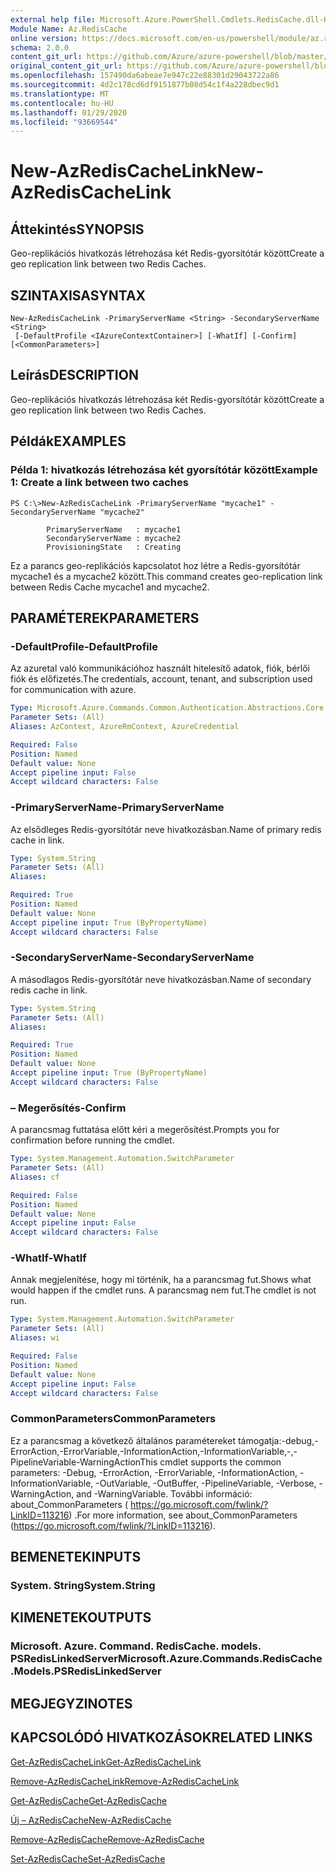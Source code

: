 ```yaml
---
external help file: Microsoft.Azure.PowerShell.Cmdlets.RedisCache.dll-Help.xml
Module Name: Az.RedisCache
online version: https://docs.microsoft.com/en-us/powershell/module/az.rediscache/new-azrediscachelink
schema: 2.0.0
content_git_url: https://github.com/Azure/azure-powershell/blob/master/src/RedisCache/RedisCache/help/New-AzRedisCacheLink.md
original_content_git_url: https://github.com/Azure/azure-powershell/blob/master/src/RedisCache/RedisCache/help/New-AzRedisCacheLink.md
ms.openlocfilehash: 157490da6abeae7e947c22e88301d29043722a86
ms.sourcegitcommit: 4d2c178cd6df9151877b08d54c1f4a228dbec9d1
ms.translationtype: MT
ms.contentlocale: hu-HU
ms.lasthandoff: 01/29/2020
ms.locfileid: "93669544"
---
```

# <span data-ttu-id="c78ad-101">New-AzRedisCacheLink</span><span class="sxs-lookup"><span data-stu-id="c78ad-101">New-AzRedisCacheLink</span></span>

## <span data-ttu-id="c78ad-102">Áttekintés</span><span class="sxs-lookup"><span data-stu-id="c78ad-102">SYNOPSIS</span></span>
<span data-ttu-id="c78ad-103">Geo-replikációs hivatkozás létrehozása két Redis-gyorsítótár között</span><span class="sxs-lookup"><span data-stu-id="c78ad-103">Create a geo replication link between two Redis Caches.</span></span>

## <span data-ttu-id="c78ad-104">SZINTAXISA</span><span class="sxs-lookup"><span data-stu-id="c78ad-104">SYNTAX</span></span>

```
New-AzRedisCacheLink -PrimaryServerName <String> -SecondaryServerName <String>
 [-DefaultProfile <IAzureContextContainer>] [-WhatIf] [-Confirm] [<CommonParameters>]
```

## <span data-ttu-id="c78ad-105">Leírás</span><span class="sxs-lookup"><span data-stu-id="c78ad-105">DESCRIPTION</span></span>
<span data-ttu-id="c78ad-106">Geo-replikációs hivatkozás létrehozása két Redis-gyorsítótár között</span><span class="sxs-lookup"><span data-stu-id="c78ad-106">Create a geo replication link between two Redis Caches.</span></span>

## <span data-ttu-id="c78ad-107">Példák</span><span class="sxs-lookup"><span data-stu-id="c78ad-107">EXAMPLES</span></span>

### <span data-ttu-id="c78ad-108">Példa 1: hivatkozás létrehozása két gyorsítótár között</span><span class="sxs-lookup"><span data-stu-id="c78ad-108">Example 1: Create a link between two caches</span></span>
```
PS C:\>New-AzRedisCacheLink -PrimaryServerName "mycache1" -SecondaryServerName "mycache2"

        PrimaryServerName   : mycache1
        SecondaryServerName : mycache2
        ProvisioningState   : Creating
```

<span data-ttu-id="c78ad-109">Ez a parancs geo-replikációs kapcsolatot hoz létre a Redis-gyorsítótár mycache1 és a mycache2 között.</span><span class="sxs-lookup"><span data-stu-id="c78ad-109">This command creates geo-replication link between Redis Cache mycache1 and mycache2.</span></span>

## <span data-ttu-id="c78ad-110">PARAMÉTEREK</span><span class="sxs-lookup"><span data-stu-id="c78ad-110">PARAMETERS</span></span>

### <span data-ttu-id="c78ad-111">-DefaultProfile</span><span class="sxs-lookup"><span data-stu-id="c78ad-111">-DefaultProfile</span></span>
<span data-ttu-id="c78ad-112">Az azuretal való kommunikációhoz használt hitelesítő adatok, fiók, bérlői fiók és előfizetés.</span><span class="sxs-lookup"><span data-stu-id="c78ad-112">The credentials, account, tenant, and subscription used for communication with azure.</span></span>

```yaml
Type: Microsoft.Azure.Commands.Common.Authentication.Abstractions.Core.IAzureContextContainer
Parameter Sets: (All)
Aliases: AzContext, AzureRmContext, AzureCredential

Required: False
Position: Named
Default value: None
Accept pipeline input: False
Accept wildcard characters: False
```

### <span data-ttu-id="c78ad-113">-PrimaryServerName</span><span class="sxs-lookup"><span data-stu-id="c78ad-113">-PrimaryServerName</span></span>
<span data-ttu-id="c78ad-114">Az elsődleges Redis-gyorsítótár neve hivatkozásban.</span><span class="sxs-lookup"><span data-stu-id="c78ad-114">Name of primary redis cache in link.</span></span>

```yaml
Type: System.String
Parameter Sets: (All)
Aliases:

Required: True
Position: Named
Default value: None
Accept pipeline input: True (ByPropertyName)
Accept wildcard characters: False
```

### <span data-ttu-id="c78ad-115">-SecondaryServerName</span><span class="sxs-lookup"><span data-stu-id="c78ad-115">-SecondaryServerName</span></span>
<span data-ttu-id="c78ad-116">A másodlagos Redis-gyorsítótár neve hivatkozásban.</span><span class="sxs-lookup"><span data-stu-id="c78ad-116">Name of secondary redis cache in link.</span></span>

```yaml
Type: System.String
Parameter Sets: (All)
Aliases:

Required: True
Position: Named
Default value: None
Accept pipeline input: True (ByPropertyName)
Accept wildcard characters: False
```

### <span data-ttu-id="c78ad-117">– Megerősítés</span><span class="sxs-lookup"><span data-stu-id="c78ad-117">-Confirm</span></span>
<span data-ttu-id="c78ad-118">A parancsmag futtatása előtt kéri a megerősítést.</span><span class="sxs-lookup"><span data-stu-id="c78ad-118">Prompts you for confirmation before running the cmdlet.</span></span>

```yaml
Type: System.Management.Automation.SwitchParameter
Parameter Sets: (All)
Aliases: cf

Required: False
Position: Named
Default value: None
Accept pipeline input: False
Accept wildcard characters: False
```

### <span data-ttu-id="c78ad-119">-WhatIf</span><span class="sxs-lookup"><span data-stu-id="c78ad-119">-WhatIf</span></span>
<span data-ttu-id="c78ad-120">Annak megjelenítése, hogy mi történik, ha a parancsmag fut.</span><span class="sxs-lookup"><span data-stu-id="c78ad-120">Shows what would happen if the cmdlet runs.</span></span>
<span data-ttu-id="c78ad-121">A parancsmag nem fut.</span><span class="sxs-lookup"><span data-stu-id="c78ad-121">The cmdlet is not run.</span></span>

```yaml
Type: System.Management.Automation.SwitchParameter
Parameter Sets: (All)
Aliases: wi

Required: False
Position: Named
Default value: None
Accept pipeline input: False
Accept wildcard characters: False
```

### <span data-ttu-id="c78ad-122">CommonParameters</span><span class="sxs-lookup"><span data-stu-id="c78ad-122">CommonParameters</span></span>
<span data-ttu-id="c78ad-123">Ez a parancsmag a következő általános paramétereket támogatja:-debug,-ErrorAction,-ErrorVariable,-InformationAction,-InformationVariable,-,-PipelineVariable-WarningAction</span><span class="sxs-lookup"><span data-stu-id="c78ad-123">This cmdlet supports the common parameters: -Debug, -ErrorAction, -ErrorVariable, -InformationAction, -InformationVariable, -OutVariable, -OutBuffer, -PipelineVariable, -Verbose, -WarningAction, and -WarningVariable.</span></span> <span data-ttu-id="c78ad-124">További információ: about_CommonParameters ( https://go.microsoft.com/fwlink/?LinkID=113216) .</span><span class="sxs-lookup"><span data-stu-id="c78ad-124">For more information, see about_CommonParameters (https://go.microsoft.com/fwlink/?LinkID=113216).</span></span>

## <span data-ttu-id="c78ad-125">BEMENETEK</span><span class="sxs-lookup"><span data-stu-id="c78ad-125">INPUTS</span></span>

### <span data-ttu-id="c78ad-126">System. String</span><span class="sxs-lookup"><span data-stu-id="c78ad-126">System.String</span></span>

## <span data-ttu-id="c78ad-127">KIMENETEK</span><span class="sxs-lookup"><span data-stu-id="c78ad-127">OUTPUTS</span></span>

### <span data-ttu-id="c78ad-128">Microsoft. Azure. Command. RedisCache. models. PSRedisLinkedServer</span><span class="sxs-lookup"><span data-stu-id="c78ad-128">Microsoft.Azure.Commands.RedisCache.Models.PSRedisLinkedServer</span></span>

## <span data-ttu-id="c78ad-129">MEGJEGYZI</span><span class="sxs-lookup"><span data-stu-id="c78ad-129">NOTES</span></span>

## <span data-ttu-id="c78ad-130">KAPCSOLÓDÓ HIVATKOZÁSOK</span><span class="sxs-lookup"><span data-stu-id="c78ad-130">RELATED LINKS</span></span>

[<span data-ttu-id="c78ad-131">Get-AzRedisCacheLink</span><span class="sxs-lookup"><span data-stu-id="c78ad-131">Get-AzRedisCacheLink</span></span>](./Get-AzRedisCacheLink.md)

[<span data-ttu-id="c78ad-132">Remove-AzRedisCacheLink</span><span class="sxs-lookup"><span data-stu-id="c78ad-132">Remove-AzRedisCacheLink</span></span>](./Remove-AzRedisCacheLink.md)

[<span data-ttu-id="c78ad-133">Get-AzRedisCache</span><span class="sxs-lookup"><span data-stu-id="c78ad-133">Get-AzRedisCache</span></span>](./Get-AzRedisCache.md)

[<span data-ttu-id="c78ad-134">Új – AzRedisCache</span><span class="sxs-lookup"><span data-stu-id="c78ad-134">New-AzRedisCache</span></span>](./New-AzRedisCache.md)

[<span data-ttu-id="c78ad-135">Remove-AzRedisCache</span><span class="sxs-lookup"><span data-stu-id="c78ad-135">Remove-AzRedisCache</span></span>](./Remove-AzRedisCache.md)

[<span data-ttu-id="c78ad-136">Set-AzRedisCache</span><span class="sxs-lookup"><span data-stu-id="c78ad-136">Set-AzRedisCache</span></span>](./Set-AzRedisCache.md)